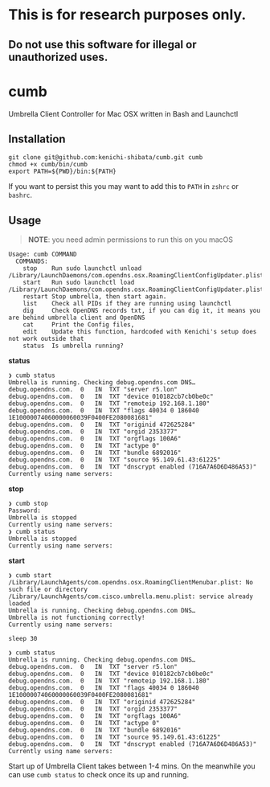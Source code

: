 # This is for research purposes only.
## Do not use this software for illegal or unauthorized uses.

# cumb
Umbrella Client Controller for Mac OSX written in Bash and Launchctl

## Installation

```
git clone git@github.com:kenichi-shibata/cumb.git cumb
chmod +x cumb/bin/cumb
export PATH=${PWD}/bin:${PATH} 
```

If you want to persist this you may want to add this to `PATH` in `zshrc` or `bashrc`. 
## Usage

> **NOTE**: you need admin permissions to run this on you macOS

```
Usage: cumb COMMAND
  COMMANDS:
    stop    Run sudo launchctl unload /Library/LaunchDaemons/com.opendns.osx.RoamingClientConfigUpdater.plist
    start   Run sudo launchctl load /Library/LaunchDaemons/com.opendns.osx.RoamingClientConfigUpdater.plist
    restart Stop umbrella, then start again.
    list    Check all PIDs if they are running using launchctl
    dig     Check OpenDNS records txt, if you can dig it, it means you are behind umbrella client and OpenDNS
    cat     Print the Config files,
    edit    Update this function, hardcoded with Kenichi's setup does not work outside that
    status  Is umbrella running?
```

**status**
```
❯ cumb status
Umbrella is running. Checking debug.opendns.com DNS…
debug.opendns.com.	0	IN	TXT	"server r5.lon"
debug.opendns.com.	0	IN	TXT	"device 010182cb7cb0be0c"
debug.opendns.com.	0	IN	TXT	"remoteip 192.168.1.180"
debug.opendns.com.	0	IN	TXT	"flags 40034 0 186040 1E10000074060000060039F0400FE2080081681"
debug.opendns.com.	0	IN	TXT	"originid 472625284"
debug.opendns.com.	0	IN	TXT	"orgid 2353377"
debug.opendns.com.	0	IN	TXT	"orgflags 100A6"
debug.opendns.com.	0	IN	TXT	"actype 0"
debug.opendns.com.	0	IN	TXT	"bundle 6892016"
debug.opendns.com.	0	IN	TXT	"source 95.149.61.43:61225"
debug.opendns.com.	0	IN	TXT	"dnscrypt enabled (716A7A6D6D486A53)"
Currently using name servers:
```

**stop**
```
❯ cumb stop
Password:
Umbrella is stopped
Currently using name servers:
❯ cumb status
Umbrella is stopped
Currently using name servers:
```

**start**

```
❯ cumb start
/Library/LaunchAgents/com.opendns.osx.RoamingClientMenubar.plist: No such file or directory
/Library/LaunchAgents/com.cisco.umbrella.menu.plist: service already loaded
Umbrella is running. Checking debug.opendns.com DNS…
Umbrella is not functioning correctly!
Currently using name servers:

sleep 30

❯ cumb status
Umbrella is running. Checking debug.opendns.com DNS…
debug.opendns.com.	0	IN	TXT	"server r5.lon"
debug.opendns.com.	0	IN	TXT	"device 010182cb7cb0be0c"
debug.opendns.com.	0	IN	TXT	"remoteip 192.168.1.180"
debug.opendns.com.	0	IN	TXT	"flags 40034 0 186040 1E10000074060000060039F0400FE2080081681"
debug.opendns.com.	0	IN	TXT	"originid 472625284"
debug.opendns.com.	0	IN	TXT	"orgid 2353377"
debug.opendns.com.	0	IN	TXT	"orgflags 100A6"
debug.opendns.com.	0	IN	TXT	"actype 0"
debug.opendns.com.	0	IN	TXT	"bundle 6892016"
debug.opendns.com.	0	IN	TXT	"source 95.149.61.43:61225"
debug.opendns.com.	0	IN	TXT	"dnscrypt enabled (716A7A6D6D486A53)"
Currently using name servers:
```

Start up of Umbrella Client takes between 1-4 mins. On the meanwhile you can use `cumb status` to check once its up and running.
